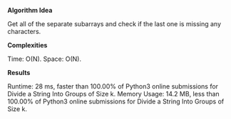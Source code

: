 **Algorithm Idea**

Get all of the separate subarrays and check if the 
last one is missing any characters. 

**Complexities**

Time: O(N).
Space: O(N).

**Results**

Runtime: 28 ms, faster than 100.00% of Python3 online submissions for Divide a String Into Groups of Size k.
Memory Usage: 14.2 MB, less than 100.00% of Python3 online submissions for Divide a String Into Groups of Size k.
